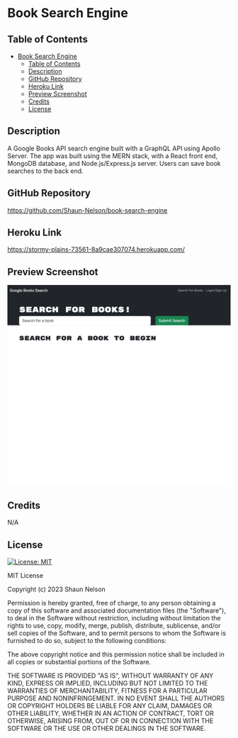 # Book Search Engine

## Table of Contents

- [Book Search Engine](#book-search-engine)
  - [Table of Contents](#table-of-contents)
  - [Description](#description)
  - [GitHub Repository](#github-repository)
  - [Heroku Link](#heroku-link)
  - [Preview Screenshot](#preview-screenshot)
  - [Credits](#credits)
  - [License](#license)

## Description

A Google Books API search engine built with a GraphQL API using Apollo Server. The app was built using the MERN stack, with a React front end, MongoDB database, and Node.js/Express.js server. Users can save book searches to the back end.

## GitHub Repository

https://github.com/Shaun-Nelson/book-search-engine

## Heroku Link

https://stormy-plains-73561-8a9cae307074.herokuapp.com/

## Preview Screenshot

<img src="./screenshot.png">

## Credits

N/A

## License

[![License: MIT](https://img.shields.io/badge/License-MIT-yellow.svg)](https://opensource.org/licenses/MIT)

MIT License

Copyright (c) 2023 Shaun Nelson

Permission is hereby granted, free of charge, to any person obtaining a copy
of this software and associated documentation files (the "Software"), to deal
in the Software without restriction, including without limitation the rights
to use, copy, modify, merge, publish, distribute, sublicense, and/or sell
copies of the Software, and to permit persons to whom the Software is
furnished to do so, subject to the following conditions:

The above copyright notice and this permission notice shall be included in all
copies or substantial portions of the Software.

THE SOFTWARE IS PROVIDED "AS IS", WITHOUT WARRANTY OF ANY KIND, EXPRESS OR
IMPLIED, INCLUDING BUT NOT LIMITED TO THE WARRANTIES OF MERCHANTABILITY,
FITNESS FOR A PARTICULAR PURPOSE AND NONINFRINGEMENT. IN NO EVENT SHALL THE
AUTHORS OR COPYRIGHT HOLDERS BE LIABLE FOR ANY CLAIM, DAMAGES OR OTHER
LIABILITY, WHETHER IN AN ACTION OF CONTRACT, TORT OR OTHERWISE, ARISING FROM,
OUT OF OR IN CONNECTION WITH THE SOFTWARE OR THE USE OR OTHER DEALINGS IN THE
SOFTWARE.
